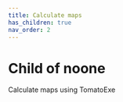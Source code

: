 ```yaml
---
title: Calculate maps
has_children: true
nav_order: 2
---
```


# Child of noone

Calculate maps using TomatoExe
